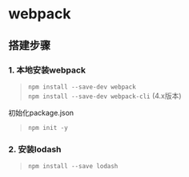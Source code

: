 # webpack
## 搭建步骤
### 1. 本地安装webpack  
>`npm install --save-dev webpack`  
`npm install --save-dev webpack-cli` (4.x版本)  

初始化package.json
>`npm init -y`

### 2. 安装lodash
> `npm install --save lodash`


